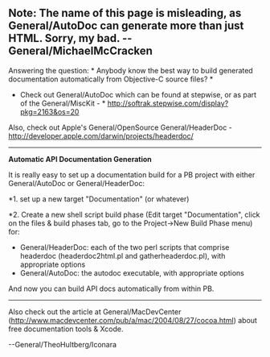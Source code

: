 **Note:** The name of this page is misleading, as General/AutoDoc can generate more than just HTML. Sorry, my bad. -- General/MichaelMcCracken
----
Answering the question: * Anybody know the best way to build generated documentation automatically from Objective-C source files? *  

* Check out General/AutoDoc which can be found at stepwise, or as part of the General/MiscKit - * http://softrak.stepwise.com/display?pkg=2163&os=20

Also, check out Apple's General/OpenSource General/HeaderDoc - http://developer.apple.com/darwin/projects/headerdoc/

----

**Automatic API Documentation Generation** 

It is really easy to set up a documentation build for a PB project with either General/AutoDoc or General/HeaderDoc: 


*1. set up a new target "Documentation" (or whatever) 

*2. Create a new shell script build phase (Edit target "Documentation", click on the files & build phases tab, go to the Project->New Build Phase menu) for:
 * General/HeaderDoc: each of the two perl scripts that comprise headerdoc (headerdoc2html.pl and gatherheaderdoc.pl), with appropriate options
* General/AutoDoc: the autodoc executable, with appropriate options


And now you can build API docs automatically from within PB.

----

Also check out the article at General/MacDevCenter (http://www.macdevcenter.com/pub/a/mac/2004/08/27/cocoa.html) about free documentation tools & Xcode.

--General/TheoHultberg/Iconara